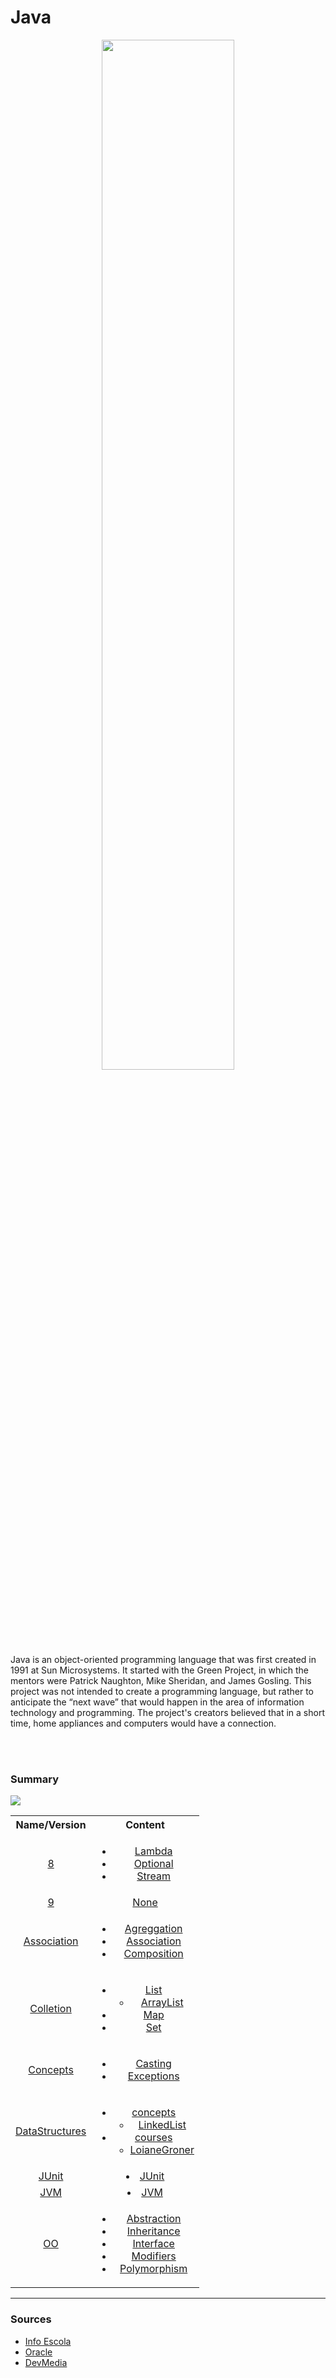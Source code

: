 # Java


<div align="center"><img  width="65%" src="https://media.vlpt.us/images/codemcd/post/3b9bb04f-c4ea-4ba4-a715-65d33d843c5c/Java_Logo.png" /></div>
<br/>
<br/>



<p>
 Java is an object-oriented programming language that was first created in 1991 at Sun Microsystems. It started with the Green Project, in which the mentors were Patrick Naughton, Mike Sheridan, and James Gosling. This project was not intended to create a programming language, but rather to anticipate the “next wave” that would happen in the area of information technology and programming. The project's creators believed that in a short time, home appliances and computers would have a connection.
</p>

<br/>
<br/>
 




  
  <!--
  <table>
     <tr>
        <td><img src="https://techvidvan.com/tutorials/wp-content/uploads/sites/2/2020/06/Features-of-Java-tv.jpg" alt="image host"/></td>
      </tr>
      <tr>
        <td><a href="https://imgbox.com/sLdvRFiE" target="_blank"><img src="https://images2.imgbox.com/0f/73/sLdvRFiE_o.png" alt="image host"/></td>
      </tr>
</table>
-->



### Summary

<img src="https://images2.imgbox.com/94/24/baNyDPrY_o.png" />


<table >
 <tr>
     <th>Name/Version</th>
     <th>Content</th>
 </tr>
  <tr align="center">
     <td><a href="https://github.com/gil-son/java/tree/main/8">8</a></td>
     <td>
         <ul>
             <li><a href="https://github.com/gil-son/java/tree/main/8/Lambda">Lambda</a></li>
             <li><a href="https://github.com/gil-son/java/tree/main/8/Optional">Optional</a></li>
             <li><a href="https://github.com/gil-son/java/tree/main/8/Stream">Stream</a></li>
         </ul>
     </td>
 </tr>
 <tr align="center">
     <td><a href="https://github.com/gil-son/java/tree/main/9">9</a></td>
     <td><a href="https://github.com/gil-son/java/tree/main/9">None</a></td>
 </tr>
  <tr align="center">
     <td><a href="https://github.com/gil-son/java/tree/main/Association">Association</a></td>
     <td>
       <ul>
            <li><a href="https://github.com/gil-son/java/tree/main/Association/Aggregation">Agreggation</a></li>
            <li><a href="https://github.com/gil-son/java/tree/main/Association/Association">Association</a></li>
            <li><a href="https://github.com/gil-son/java/tree/main/Association/Composition">Composition</a></li>
       </ul>
    </td>
 </tr>
 <tr align="center">
     <td><a href="https://github.com/gil-son/java/tree/main/Collection">Colletion</a></td>
     <td>
       <ul>
            <li><a href="https://github.com/gil-son/java/tree/main/Collection/List">List</a>
                <ul>
                 <li><a href="https://github.com/gil-son/java/tree/main/Collection/List/ArrayList">ArrayList</a></li> 
                </ul>
            </li>
            <li><a href="https://github.com/gil-son/java/tree/main/Collection/Map">Map</a></li>
            <li><a href="https://github.com/gil-son/java/tree/main/Collection/Set">Set</a></li>
       </ul>
    </td>
 </tr>
 <tr align="center">
     <td><a href="https://github.com/gil-son/java/tree/main/Concepts">Concepts</a></td>
     <td>
       <ul>
            <li><a href="https://github.com/gil-son/java/tree/main/Concepts/Casting">Casting</a></li>
            <li><a href="https://github.com/gil-son/java/tree/main/Concepts/Exceptions">Exceptions</a></li>
       </ul>
    </td>
 </tr>
 <tr align="center">
     <td><a href="https://github.com/gil-son/java/tree/main/DataStructures">DataStructures</a></td>
     <td>
       <ul>
            <li><a href="https://github.com/gil-son/java/tree/main/DataStructures/concepts">concepts</a>
              <ul>
                <li><a href="https://github.com/gil-son/java/tree/main/DataStructures/concepts/LinkedList">LinkedList</a></li>
             </ul>
            </li>
            <li><a href="https://github.com/gil-son/java/tree/main/DataStructures/courses">courses</a>
              <ul>
                <li><a href="https://github.com/gil-son/java/tree/main/DataStructures/courses/LoianeGroner">LoianeGroner</a></li>
             </ul>
            </li>
       </ul>
    </td>
 </tr>
 <tr align="center">
     <td><a href="https://github.com/gil-son/java/tree/main/JUnit">JUnit</a></td>
     <td
         <ul>
             <li><a href="https://github.com/gil-son/java/tree/main/JUnit">JUnit</a></li>
         </ul>
     </td>
 </tr>
  <tr align="center">
     <td><a href="https://github.com/gil-son/java/tree/main/JVM">JVM</a></td>
     <td
         <ul>
             <li><a href="https://github.com/gil-son/java/tree/main/JVM">JVM</a></li>
         </ul>
     </td>
 </tr>
 <tr align="center">
     <td><a href="https://github.com/gil-son/java/tree/main/OO">OO</a></td>
     <td>
       <ul>
            <li><a href="https://github.com/gil-son/java/tree/main/OO/Abstraction">Abstraction</a></li>
            <li><a href="https://github.com/gil-son/java/tree/main/OO/Inheritance">Inheritance</a></li>
            <li><a href="https://github.com/gil-son/java/tree/main/OO/Interface">Interface</a></li>
            <li><a href="https://github.com/gil-son/java/tree/main/OO/Modifiers">Modifiers</a></li>
        <li><a href="https://github.com/gil-son/java/tree/main/OO/Polymorphism">Polymorphism</a></li>
       </ul>
    </td>
 </tr>
</table>


<hr>


### Sources

<ul>
 <li>
     <a href="https://www.infoescola.com/informatica/historia-do-java/"> Info Escola</a>
  </li>
  <li>
     <a href="https://www.java.com/pt-BR/"> Oracle</a>
  </li>
  <li>
     <a href="https://www.devmedia.com.br/"> DevMedia</a>
  </li>
</ul>
